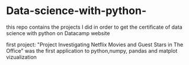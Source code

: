 # Data-science-with-python-
this repo contains the projects I did in order to get the certificate of data science with python on Datacamp website

first project:
"Project Investigating Netflix Movies and Guest Stars in The Office" was the first application to python,numpy, pandas and matplot vizualization
